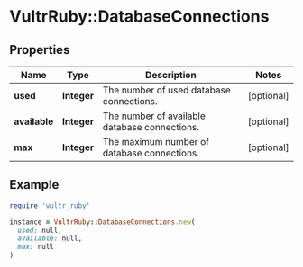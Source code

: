 # VultrRuby::DatabaseConnections

## Properties

| Name | Type | Description | Notes |
| ---- | ---- | ----------- | ----- |
| **used** | **Integer** | The number of used database connections. | [optional] |
| **available** | **Integer** | The number of available database connections. | [optional] |
| **max** | **Integer** | The maximum number of database connections. | [optional] |

## Example

```ruby
require 'vultr_ruby'

instance = VultrRuby::DatabaseConnections.new(
  used: null,
  available: null,
  max: null
)
```

